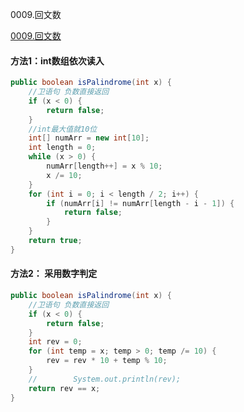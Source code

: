 0009.回文数

[0009.回文数](https://leetcode-cn.com/problems/palindrome-number/)

#### 方法1：int数组依次读入

```java
public boolean isPalindrome(int x) {
    //卫语句 负数直接返回
    if (x < 0) {
        return false;
    }
    //int最大值就10位
    int[] numArr = new int[10];
    int length = 0;
    while (x > 0) {
        numArr[length++] = x % 10;
        x /= 10;
    }
    for (int i = 0; i < length / 2; i++) {
        if (numArr[i] != numArr[length - i - 1]) {
            return false;
        }
    }
    return true;
}
```



#### 方法2： 采用数字判定

```java
public boolean isPalindrome(int x) {
    //卫语句 负数直接返回
    if (x < 0) {
        return false;
    }
    int rev = 0;
    for (int temp = x; temp > 0; temp /= 10) {
        rev = rev * 10 + temp % 10;
    }
    //        System.out.println(rev);
    return rev == x;
}
```

